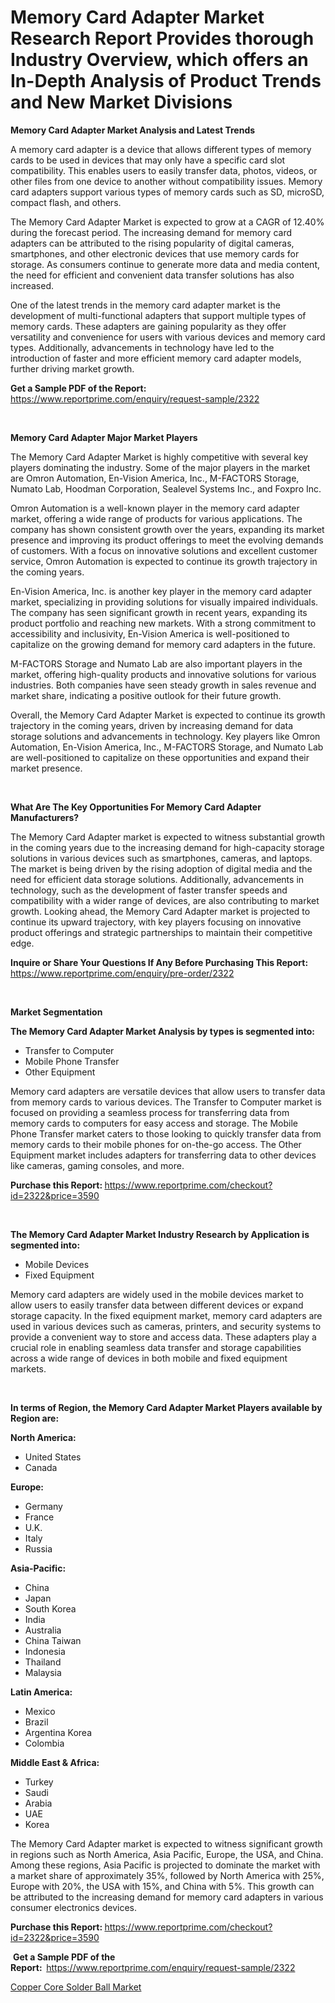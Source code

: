 <p><h1>Memory Card Adapter Market Research Report Provides thorough Industry Overview, which offers an In-Depth Analysis of Product Trends and New Market Divisions</h1></p><p><strong>Memory Card Adapter Market Analysis and Latest Trends</strong></p>
<p><p>A memory card adapter is a device that allows different types of memory cards to be used in devices that may only have a specific card slot compatibility. This enables users to easily transfer data, photos, videos, or other files from one device to another without compatibility issues. Memory card adapters support various types of memory cards such as SD, microSD, compact flash, and others.</p><p>The Memory Card Adapter Market is expected to grow at a CAGR of 12.40% during the forecast period. The increasing demand for memory card adapters can be attributed to the rising popularity of digital cameras, smartphones, and other electronic devices that use memory cards for storage. As consumers continue to generate more data and media content, the need for efficient and convenient data transfer solutions has also increased.</p><p>One of the latest trends in the memory card adapter market is the development of multi-functional adapters that support multiple types of memory cards. These adapters are gaining popularity as they offer versatility and convenience for users with various devices and memory card types. Additionally, advancements in technology have led to the introduction of faster and more efficient memory card adapter models, further driving market growth.</p></p>
<p><strong>Get a Sample PDF of the Report:&nbsp;</strong> <a href="https://www.reportprime.com/enquiry/request-sample/2322">https://www.reportprime.com/enquiry/request-sample/2322</a></p>
<p>&nbsp;</p>
<p><strong>Memory Card Adapter Major Market Players</strong></p>
<p><p>The Memory Card Adapter Market is highly competitive with several key players dominating the industry. Some of the major players in the market are Omron Automation, En-Vision America, Inc., M-FACTORS Storage, Numato Lab, Hoodman Corporation, Sealevel Systems Inc., and Foxpro Inc.</p><p>Omron Automation is a well-known player in the memory card adapter market, offering a wide range of products for various applications. The company has shown consistent growth over the years, expanding its market presence and improving its product offerings to meet the evolving demands of customers. With a focus on innovative solutions and excellent customer service, Omron Automation is expected to continue its growth trajectory in the coming years.</p><p>En-Vision America, Inc. is another key player in the memory card adapter market, specializing in providing solutions for visually impaired individuals. The company has seen significant growth in recent years, expanding its product portfolio and reaching new markets. With a strong commitment to accessibility and inclusivity, En-Vision America is well-positioned to capitalize on the growing demand for memory card adapters in the future.</p><p>M-FACTORS Storage and Numato Lab are also important players in the market, offering high-quality products and innovative solutions for various industries. Both companies have seen steady growth in sales revenue and market share, indicating a positive outlook for their future growth.</p><p>Overall, the Memory Card Adapter Market is expected to continue its growth trajectory in the coming years, driven by increasing demand for data storage solutions and advancements in technology. Key players like Omron Automation, En-Vision America, Inc., M-FACTORS Storage, and Numato Lab are well-positioned to capitalize on these opportunities and expand their market presence.</p></p>
<p>&nbsp;</p>
<p><strong>What Are The Key Opportunities For Memory Card Adapter Manufacturers?</strong></p>
<p><p>The Memory Card Adapter market is expected to witness substantial growth in the coming years due to the increasing demand for high-capacity storage solutions in various devices such as smartphones, cameras, and laptops. The market is being driven by the rising adoption of digital media and the need for efficient data storage solutions. Additionally, advancements in technology, such as the development of faster transfer speeds and compatibility with a wider range of devices, are also contributing to market growth. Looking ahead, the Memory Card Adapter market is projected to continue its upward trajectory, with key players focusing on innovative product offerings and strategic partnerships to maintain their competitive edge.</p></p>
<p><strong>Inquire or Share Your Questions If Any Before Purchasing This Report:</strong> <a href="https://www.reportprime.com/enquiry/pre-order/2322">https://www.reportprime.com/enquiry/pre-order/2322</a></p>
<p>&nbsp;</p>
<p><strong>Market Segmentation</strong></p>
<p><strong>The Memory Card Adapter Market Analysis by types is segmented into:</strong></p>
<p><ul><li>Transfer to Computer</li><li>Mobile Phone Transfer</li><li>Other Equipment</li></ul></p>
<p><p>Memory card adapters are versatile devices that allow users to transfer data from memory cards to various devices. The Transfer to Computer market is focused on providing a seamless process for transferring data from memory cards to computers for easy access and storage. The Mobile Phone Transfer market caters to those looking to quickly transfer data from memory cards to their mobile phones for on-the-go access. The Other Equipment market includes adapters for transferring data to other devices like cameras, gaming consoles, and more.</p></p>
<p><strong>Purchase this Report:&nbsp;</strong><a href="https://www.reportprime.com/checkout?id=2322&price=3590">https://www.reportprime.com/checkout?id=2322&price=3590</a></p>
<p>&nbsp;</p>
<p><strong>The Memory Card Adapter Market Industry Research by Application is segmented into:</strong></p>
<p><ul><li>Mobile Devices</li><li>Fixed Equipment</li></ul></p>
<p><p>Memory card adapters are widely used in the mobile devices market to allow users to easily transfer data between different devices or expand storage capacity. In the fixed equipment market, memory card adapters are used in various devices such as cameras, printers, and security systems to provide a convenient way to store and access data. These adapters play a crucial role in enabling seamless data transfer and storage capabilities across a wide range of devices in both mobile and fixed equipment markets.</p></p>
<p>&nbsp;</p>
<p><strong>In terms of Region, the Memory Card Adapter Market Players available by Region are:</strong></p>
<p>
    <p> <strong> North America: </strong>
        <ul>
            <li>United States</li>
            <li>Canada</li>
        </ul>
        </p> 
    <p> <strong> Europe: </strong>
        <ul>
            <li>Germany</li>
            <li>France</li>
            <li>U.K.</li>
            <li>Italy</li>
            <li>Russia</li>
        </ul>
        </p> 
    <p> <strong> Asia-Pacific: </strong>
        <ul>
            <li>China</li>
            <li>Japan</li>
            <li>South Korea</li>
            <li>India</li>
            <li>Australia</li>
            <li>China Taiwan</li>
            <li>Indonesia</li>
            <li>Thailand</li>
            <li>Malaysia</li>
        </ul>
        </p> 
    <p> <strong> Latin America: </strong>
        <ul>
            <li>Mexico</li>
            <li>Brazil</li>
            <li>Argentina Korea</li>
            <li>Colombia</li>
        </ul>
        </p> 
    <p> <strong> Middle East & Africa: </strong>
        <ul>
            <li>Turkey</li>
            <li>Saudi</li>
            <li>Arabia</li>
            <li>UAE</li>
            <li>Korea</li>
        </ul>
    </p>
    </p>
<p><p>The Memory Card Adapter market is expected to witness significant growth in regions such as North America, Asia Pacific, Europe, the USA, and China. Among these regions, Asia Pacific is projected to dominate the market with a market share of approximately 35%, followed by North America with 25%, Europe with 20%, the USA with 15%, and China with 5%. This growth can be attributed to the increasing demand for memory card adapters in various consumer electronics devices.</p></p>
<p><strong>Purchase this Report: </strong><a href="https://www.reportprime.com/checkout?id=2322&price=3590">https://www.reportprime.com/checkout?id=2322&price=3590</a></p>
<p>&nbsp;<strong>Get a Sample PDF of the Report:&nbsp;&nbsp;</strong><a href="https://www.reportprime.com/enquiry/request-sample/2322">https://www.reportprime.com/enquiry/request-sample/2322</a></p>
<p><strong></strong></p>
<p><p><a href="https://meowing-canidae-761.notion.site/Copper-Core-Solder-Ball-Market-Size-and-Growth-Market-Segmentation-Regional-and-Country-Breakdowns-0af45853fc6648b69af361e3ca2aa3dc">Copper Core Solder Ball Market</a></p></p>